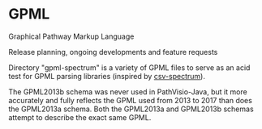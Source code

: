 # GPML
Graphical Pathway Markup Language

Release planning, ongoing developments and feature requests

Directory "gpml-spectrum" is a variety of GPML files to serve as an acid test for GPML parsing libraries (inspired by [csv-spectrum](https://github.com/maxogden/csv-spectrum)).

The GPML2013b schema was never used in PathVisio-Java, but it more accurately and fully reflects the GPML used from 2013 to 2017 than does the GPML2013a schema. Both the GPML2013a and GPML2013b schemas attempt to describe the exact same GPML.

